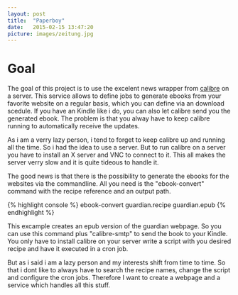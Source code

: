 ```yaml
---
layout: post
title:  "Paperboy"
date:   2015-02-15 13:47:20
picture: images/zeitung.jpg
---
```


# Goal

The goal of this project is to use the excelent news wrapper from [calibre](http://calibre-ebook.com/) on a server. This service allows to define jobs to generate ebooks from your favorite website on a regular basis, which you can define via an download scedule. If you have an Kindle like i do, you can also let calibre send you the generated ebook. The problem is that you alway have to keep calibre running to automatically receive the updates.

As i am a verry lazy person, i tend to forget to keep calibre up and running all the time. So i had the idea to use a server. But to run calibre on a server you have to install an X server and VNC to connect to it. This all makes the server verry slow and it is quite tideous to handle it.

The good news is that there is the possibility to generate the ebooks for the websites via the commandline. All you need is the "ebook-convert" command with the recipe reference and an output path.

{% highlight console %}
    ebook-convert guardian.recipe guardian.epub
{% endhighlight %}
    
This excample creates an epub version of the guardian webpage. So you can use this command plus "calibre-smtp" to send the book to your Kindle. You only have to install calibre on your server write a script with you desired recipe and have it executed in a cron job.

But as i said i am a lazy person and my interests shift from time to time. So that i dont like to always have to search the recipe names, change the script and configure the cron jobs. Therefore I want to create a webpage and a service which handles all this stuff.

